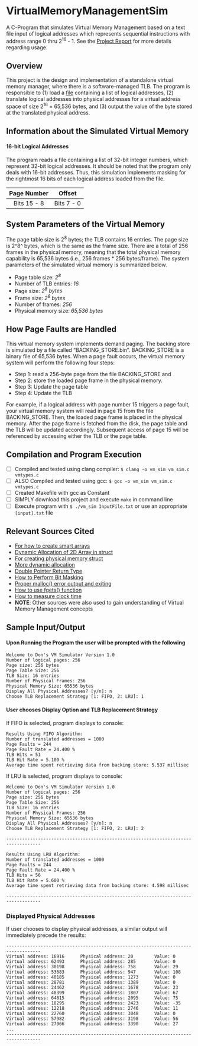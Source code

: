 # VirtualMemoryManagementSim
A C-Program that simulates Virtual Memory Management based on a text file input of logical addresses which represents sequential instructions with address range 0 thru 2<sup>16</sup> - 1. See the [Project Report](https://github.com/zedtran/VirtualMemoryManagementSim/blob/master/ProjectReport.txt) for more details regarding usage. 

## Overview
This project is the design and implementation of a standalone virtual memory manager, where there is a software-managed TLB. The program is responsible to (1) load a [file](https://github.com/zedtran/VirtualMemoryManagementSim/blob/master/InputFile.txt) containing a list of logical addresses, (2) translate logical addresses into physical addresses for a virtual address space of size 2<sup>16</sup> = 65,536 bytes, and (3) output the value of the byte stored at the translated physical address.

## Information about the Simulated Virtual Memory
#### 16-bit Logical Addresses
The program reads a file containing a list of 32-bit integer numbers, which represent 32-bit logical addresses. It should be noted that the program only deals with 16-bit addresses. Thus, this simulation implements masking for the rightmost 16 bits of each logical address loaded from the file.


|           Page Number             |             Offset                |
|:---------------------------------:|:---------------------------------:|
|           Bits 15 - 8             |           Bits 7 - 0              |


## System Parameters of the Virtual Memory
The page table size is 2<sup>8</sup> bytes; the TLB contains 16 entries. The page size is 2^8^ bytes, which is the same as the frame size. There are a total of 256 frames in the physical memory, meaning that the total physical memory capability is 65,536 bytes (i.e., 256 frames * 256 bytes/frame). The system parameters of the simulated virtual memory is summarized below.

* Page table size: _2<sup>8</sup>_
* Number of TLB entries: _16_
* Page size: _2<sup>8</sup> bytes_
* Frame size: _2<sup>8</sup> bytes_
* Number of frames: _256_
* Physical memory size: _65,536 bytes_

## How Page Faults are Handled
This virtual memory system implements demand paging. The backing store is simulated by a file called “BACKING_STORE.bin”. BACKING_STORE is a binary file of 65,536 bytes. When a page fault occurs, the virtual memory system will perform the following four steps:

* Step 1: read a 256-byte page from the file BACKING_STORE and
* Step 2: store the loaded page frame in the physical memory.
* Step 3: Update the page table
* Step 4: Update the TLB

For example, if a logical address with page number 15 triggers a page fault, your virtual memory system will read in page 15 from the file BACKING_STORE. Then, the loaded page frame is placed in the physical memory. After the page frame is fetched from the disk, the page table and the TLB will be updated accordingly. Subsequent access of page 15 will be referenced by accessing either the TLB or the page table.

## Compilation and Program Execution

- [ ] Compiled and tested using clang compiler: `$ clang -o vm_sim vm_sim.c vmtypes.c`
- [ ] ALSO Compiled and tested using gcc: `$ gcc -o vm_sim vm_sim.c vmtypes.c`
- [ ] Created Makefile with gcc as Constant
- [ ] SIMPLY download this project and execute `make` in command line
- [ ] Execute program with `$ ./vm_sim InputFile.txt` or use an appropriate `[input].txt` file

## Relevant Sources Cited

   * [For how to create smart arrays](https://www.youtube.com/watch?v=QhwFwWpq4dQ)
   * [Dynamic Allocation of 2D Array in struct](https://www.geeksforgeeks.org/dynamically-allocate-2d-array-c/)
   * [For creating physical memory struct](https://www.cs.cmu.edu/~ab/15-123S09/lectures/Lecture%2011%20%20-%20%20Array%20of%20Linked%20Lists.pdf)
   * [More dynamic allocation](https://www.youtube.com/watch?v=t72BzxMAQKs)
   * [Double Pointer Return Type](https://stackoverflow.com/a/4339353)
   * [How to Perform Bit Masking](https://stackoverflow.com/a/10493604)
   * [Proper malloc() error output and exiting](https://stackoverflow.com/a/2574771)
   * [How to use fgets() function](https://stackoverflow.com/a/19609987)
   * [How to measure clock time](https://stackoverflow.com/a/12743207)
   *  <b>NOTE</b>: Other sources were also used to gain understanding of Virtual Memory Management concepts

## Sample Input/Output

#### Upon Running the Program the user will be prompted with the following

```
Welcome to Don's VM Simulator Version 1.0
Number of logical pages: 256
Page size: 256 bytes
Page Table Size: 256
TLB Size: 16 entries
Number of Physical Frames: 256
Physical Memory Size: 65536 bytes
Display All Physical Addresses? [y/n]: n
Choose TLB Replacement Strategy [1: FIFO, 2: LRU]: 1
```
#### User chooses Display Option and TLB Replacement Strategy 

If FIFO is selected, program displays to console:

```
Results Using FIFO Algorithm: 
Number of translated addresses = 1000
Page Faults = 244
Page Fault Rate = 24.400 %
TLB Hits = 51
TLB Hit Rate = 5.100 %
Average time spent retrieving data from backing store: 5.537 millisec

```
If LRU is selected, program displays to console:

```
Welcome to Don's VM Simulator Version 1.0
Number of logical pages: 256
Page size: 256 bytes
Page Table Size: 256
TLB Size: 16 entries
Number of Physical Frames: 256
Physical Memory Size: 65536 bytes
Display All Physical Addresses? [y/n]: n
Choose TLB Replacement Strategy [1: FIFO, 2: LRU]: 2

-----------------------------------------------------------------------------------

Results Using LRU Algorithm: 
Number of translated addresses = 1000
Page Faults = 244
Page Fault Rate = 24.400 %
TLB Hits = 56
TLB Hit Rate = 5.600 %
Average time spent retrieving data from backing store: 4.598 millisec

-----------------------------------------------------------------------------------
```

### Displayed Physical Addresses

If user chooses to display physical addresses, a similar output will immediately precede the results:

```
-----------------------------------------------------------------------------------
Virtual address: 16916		Physical address: 20		Value: 0
Virtual address: 62493		Physical address: 285		Value: 0
Virtual address: 30198		Physical address: 758		Value: 29
Virtual address: 53683		Physical address: 947		Value: 108
Virtual address: 40185		Physical address: 1273		Value: 0
Virtual address: 28781		Physical address: 1389		Value: 0
Virtual address: 24462		Physical address: 1678		Value: 23
Virtual address: 48399		Physical address: 1807		Value: 67
Virtual address: 64815		Physical address: 2095		Value: 75
Virtual address: 18295		Physical address: 2423		Value: -35
Virtual address: 12218		Physical address: 2746		Value: 11
Virtual address: 22760		Physical address: 3048		Value: 0
Virtual address: 57982		Physical address: 3198		Value: 56
Virtual address: 27966		Physical address: 3390		Value: 27
...
-----------------------------------------------------------------------------------
```

